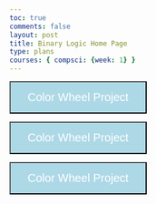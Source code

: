 ```yaml
---
toc: true
comments: false
layout: post
title: Binary Logic Home Page
type: plans
courses: { compsci: {week: 1} }
---
```

<html lang="en">
<head>
  <meta charset="UTF-8">
  <meta name="viewport" content="width=device-width, initial-scale=1.0">
  <title>Color Binary Logic Home Page</title>
</head>
<body>

  <button onclick="window.location.href='/Nighthawk-Pages/2023/11/14/Color_Wheel_Project.html'" style="background-color: #add8e6; color: white; padding: 15px 30px; font-size: 20px; cursor: pointer;">Color Wheel Project</button>

  <button onclick="window.location.href='/Nighthawk-Pages/2023/11/16/Color-Searcher.html'" style="background-color: #add8e6; color: white; padding: 15px 30px; font-size: 20px; cursor: pointer;">Color Wheel Project</button>
  
<button onclick="window.location.href='/Nighthawk-Pages/2023/11/16/Binary_Lightbulb.html'" style="background-color: #add8e6; color: white; padding: 15px 30px; font-size: 20px; cursor: pointer;">Color Wheel Project</button>
  

</body>
</html>
